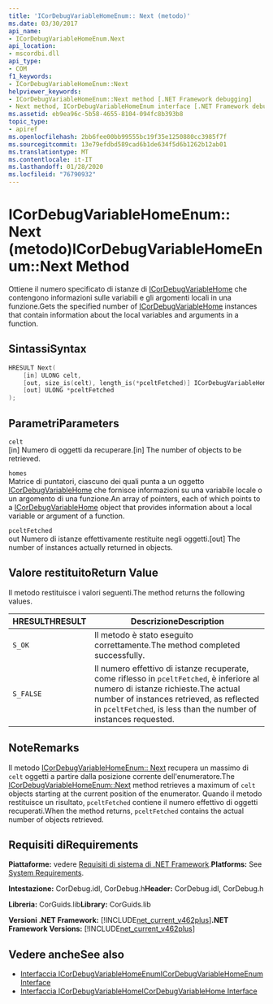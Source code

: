 ```yaml
---
title: 'ICorDebugVariableHomeEnum:: Next (metodo)'
ms.date: 03/30/2017
api_name:
- ICorDebugVariableHomeEnum.Next
api_location:
- mscordbi.dll
api_type:
- COM
f1_keywords:
- ICorDebugVariableHomeEnum::Next
helpviewer_keywords:
- ICorDebugVariableHomeEnum::Next method [.NET Framework debugging]
- Next method, ICorDebugVariableHomeEnum interface [.NET Framework debugging]
ms.assetid: eb9ea96c-5b58-4655-8104-094fc8b393b8
topic_type:
- apiref
ms.openlocfilehash: 2bb6fee00bb99555bc19f35e1250880cc3985f7f
ms.sourcegitcommit: 13e79efdbd589cad6b1de634f5d6b1262b12ab01
ms.translationtype: MT
ms.contentlocale: it-IT
ms.lasthandoff: 01/28/2020
ms.locfileid: "76790932"
---
```

# <a name="icordebugvariablehomeenumnext-method"></a><span data-ttu-id="ad55c-102">ICorDebugVariableHomeEnum:: Next (metodo)</span><span class="sxs-lookup"><span data-stu-id="ad55c-102">ICorDebugVariableHomeEnum::Next Method</span></span>
<span data-ttu-id="ad55c-103">Ottiene il numero specificato di istanze di [ICorDebugVariableHome](icordebugvariablehome-interface.md) che contengono informazioni sulle variabili e gli argomenti locali in una funzione.</span><span class="sxs-lookup"><span data-stu-id="ad55c-103">Gets the specified number of [ICorDebugVariableHome](icordebugvariablehome-interface.md) instances that contain information about the local variables and arguments in a function.</span></span>  
  
## <a name="syntax"></a><span data-ttu-id="ad55c-104">Sintassi</span><span class="sxs-lookup"><span data-stu-id="ad55c-104">Syntax</span></span>  
  
```cpp  
HRESULT Next(  
    [in] ULONG celt,  
    [out, size_is(celt), length_is(*pceltFetched)] ICorDebugVariableHome *homes[],  
    [out] ULONG *pceltFetched  
);  
```  
  
## <a name="parameters"></a><span data-ttu-id="ad55c-105">Parametri</span><span class="sxs-lookup"><span data-stu-id="ad55c-105">Parameters</span></span>  
 `celt`  
 <span data-ttu-id="ad55c-106">[in] Numero di oggetti da recuperare.</span><span class="sxs-lookup"><span data-stu-id="ad55c-106">[in] The number of objects to be retrieved.</span></span>  
  
 `homes`  
 <span data-ttu-id="ad55c-107">Matrice di puntatori, ciascuno dei quali punta a un oggetto [ICorDebugVariableHome](icordebugvariablehome-interface.md) che fornisce informazioni su una variabile locale o un argomento di una funzione.</span><span class="sxs-lookup"><span data-stu-id="ad55c-107">An array of pointers, each of which points to a [ICorDebugVariableHome](icordebugvariablehome-interface.md) object that provides information about  a local variable or argument of a function.</span></span>  
  
 `pceltFetched`  
 <span data-ttu-id="ad55c-108">out Numero di istanze effettivamente restituite negli oggetti.</span><span class="sxs-lookup"><span data-stu-id="ad55c-108">[out] The number of instances actually returned in objects.</span></span>  
  
## <a name="return-value"></a><span data-ttu-id="ad55c-109">Valore restituito</span><span class="sxs-lookup"><span data-stu-id="ad55c-109">Return Value</span></span>  
 <span data-ttu-id="ad55c-110">Il metodo restituisce i valori seguenti.</span><span class="sxs-lookup"><span data-stu-id="ad55c-110">The method returns the following values.</span></span>  
  
|<span data-ttu-id="ad55c-111">HRESULT</span><span class="sxs-lookup"><span data-stu-id="ad55c-111">HRESULT</span></span>|<span data-ttu-id="ad55c-112">Descrizione</span><span class="sxs-lookup"><span data-stu-id="ad55c-112">Description</span></span>|  
|-------------|-----------------|  
|`S_OK`|<span data-ttu-id="ad55c-113">Il metodo è stato eseguito correttamente.</span><span class="sxs-lookup"><span data-stu-id="ad55c-113">The method completed successfully.</span></span>|  
|`S_FALSE`|<span data-ttu-id="ad55c-114">Il numero effettivo di istanze recuperate, come riflesso in `pceltFetched`, è inferiore al numero di istanze richieste.</span><span class="sxs-lookup"><span data-stu-id="ad55c-114">The actual number of instances retrieved, as reflected in `pceltFetched`, is less than the number of instances requested.</span></span>|  
  
## <a name="remarks"></a><span data-ttu-id="ad55c-115">Note</span><span class="sxs-lookup"><span data-stu-id="ad55c-115">Remarks</span></span>  
 <span data-ttu-id="ad55c-116">Il metodo [ICorDebugVariableHomeEnum:: Next](icordebugvariablehomeenum-next-method.md) recupera un massimo di `celt` oggetti a partire dalla posizione corrente dell'enumeratore.</span><span class="sxs-lookup"><span data-stu-id="ad55c-116">The [ICorDebugVariableHomeEnum::Next](icordebugvariablehomeenum-next-method.md) method retrieves a maximum of  `celt` objects starting at the current position of the enumerator.</span></span> <span data-ttu-id="ad55c-117">Quando il metodo restituisce un risultato, `pceltFetched` contiene il numero effettivo di oggetti recuperati.</span><span class="sxs-lookup"><span data-stu-id="ad55c-117">When the method returns, `pceltFetched` contains the actual number of objects retrieved.</span></span>  
  
## <a name="requirements"></a><span data-ttu-id="ad55c-118">Requisiti di</span><span class="sxs-lookup"><span data-stu-id="ad55c-118">Requirements</span></span>  
 <span data-ttu-id="ad55c-119">**Piattaforme:** vedere [Requisiti di sistema di .NET Framework](../../../../docs/framework/get-started/system-requirements.md).</span><span class="sxs-lookup"><span data-stu-id="ad55c-119">**Platforms:** See [System Requirements](../../../../docs/framework/get-started/system-requirements.md).</span></span>  
  
 <span data-ttu-id="ad55c-120">**Intestazione:** CorDebug.idl, CorDebug.h</span><span class="sxs-lookup"><span data-stu-id="ad55c-120">**Header:** CorDebug.idl, CorDebug.h</span></span>  
  
 <span data-ttu-id="ad55c-121">**Libreria:** CorGuids.lib</span><span class="sxs-lookup"><span data-stu-id="ad55c-121">**Library:** CorGuids.lib</span></span>  
  
 <span data-ttu-id="ad55c-122">**Versioni .NET Framework:** [!INCLUDE[net_current_v462plus](../../../../includes/net-current-v462plus-md.md)]</span><span class="sxs-lookup"><span data-stu-id="ad55c-122">**.NET Framework Versions:** [!INCLUDE[net_current_v462plus](../../../../includes/net-current-v462plus-md.md)]</span></span>  
  
## <a name="see-also"></a><span data-ttu-id="ad55c-123">Vedere anche</span><span class="sxs-lookup"><span data-stu-id="ad55c-123">See also</span></span>

- [<span data-ttu-id="ad55c-124">Interfaccia ICorDebugVariableHomeEnum</span><span class="sxs-lookup"><span data-stu-id="ad55c-124">ICorDebugVariableHomeEnum Interface</span></span>](icordebugvariablehomeenum-interface.md)
- [<span data-ttu-id="ad55c-125">Interfaccia ICorDebugVariableHome</span><span class="sxs-lookup"><span data-stu-id="ad55c-125">ICorDebugVariableHome Interface</span></span>](icordebugvariablehome-interface.md)
